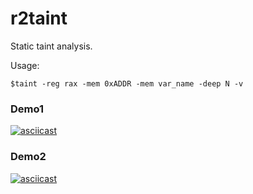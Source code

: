 r2taint
=======

Static taint analysis.

Usage:

	$taint -reg rax -mem 0xADDR -mem var_name -deep N -v

### Demo1

[![asciicast](https://asciinema.org/a/332707.svg)](https://asciinema.org/a/332707)

### Demo2

[![asciicast](https://asciinema.org/a/332708.svg)](https://asciinema.org/a/332708)

